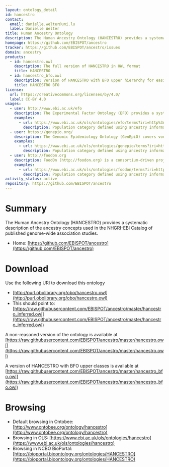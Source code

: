 ```yaml
---
layout: ontology_detail
id: hancestro
contact:
  email: danielle.welter@uni.lu
  label: Danielle Welter
title: Human Ancestry Ontology
description: The Human Ancestry Ontology (HANCESTRO) provides a systematic description of the ancestry concepts used in the NHGRI-EBI Catalog of published genome-wide association studies.
homepage: https://github.com/EBISPOT/ancestro
tracker: https://github.com/EBISPOT/ancestro/issues
domain: ancestry
products:
  - id: hancestro.owl
    description: The full version of HANCESTRO in OWL format
    title: HANCESTRO
  - id: hancestro_bfo.owl
    description: Version of HANCESTRO with BFO upper hierarchy for easier integration with other ontologies
    title: HANCESTRO BFO
license:
  url: https://creativecommons.org/licenses/by/4.0/
  label: CC-BY 4.0
usages:
  - user: http://www.ebi.ac.uk/efo
    description: The Experimental Factor Ontology (EFO) provides a systematic description of many experimental variables available in EBI databases, and for external projects such as the NHGRI GWAS catalogue. It combines parts of several biological ontologies, such as anatomy, disease and chemical compounds.
    examples:
      - url: https://www.ebi.ac.uk/ols/ontologies/efo/terms?iri=http%3A%2F%2Fpurl.obolibrary.org%2Fobo%2FHANCESTRO_0004&viewMode=All&siblings=false
        description: Population category defined using ancestry informative markers (AIMs) based on genetic/genomic data
  - user: https://genepio.org/
    description: The Genomic Epidemiology Ontology (GenEpiO) covers vocabulary necessary to identify, document and research foodborne pathogens and associated outbreaks.
    examples:
      - url: https://www.ebi.ac.uk/ols/ontologies/genepio/terms?iri=http%3A%2F%2Fpurl.obolibrary.org%2Fobo%2FHANCESTRO_0004&viewMode=All&siblings=false
        description: Population category defined using ancestry informative markers (AIMs) based on genetic/genomic data
  - user: http://foodon.org
    description: FoodOn (http://foodon.org) is a consortium-driven project to build a comprehensive and easily accessible global farm-to-fork ontology about food, that accurately and consistently describes foods commonly known in cultures from around the world.
    examples:
      - url: https://www.ebi.ac.uk/ols/ontologies/foodon/terms?iri=http%3A%2F%2Fpurl.obolibrary.org%2Fobo%2FHANCESTRO_0004&viewMode=All&siblings=false
        description: Population category defined using ancestry informative markers (AIMs) based on genetic/genomic data
activity_status: active
repository: https://github.com/EBISPOT/ancestro
---
```


# Summary

The Human Ancestry Ontology (HANCESTRO) provides a systematic description of the ancestry concepts used in the NHGRI-EBI Catalog of published genome-wide association studies.

* Home: [https://github.com/EBISPOT/ancestro](https://github.com/EBISPOT/ancestro)  

# Download

Use the following URI to download this ontology

* [http://purl.obolibrary.org/obo/hancestro.owl](http://purl.obolibrary.org/obo/hancestro.owl)
* This should point to: [https://raw.githubusercontent.com/EBISPOT/ancestro/master/hancestro_inferred.owl](https://raw.githubusercontent.com/EBISPOT/ancestro/master/hancestro_inferred.owl)

A non-reasoned version of the ontology is available at [https://raw.githubusercontent.com/EBISPOT/ancestro/master/hancestro.owl](https://raw.githubusercontent.com/EBISPOT/ancestro/master/hancestro.owl)

A version of HANCESTRO with BFO upper classes is available at [https://raw.githubusercontent.com/EBISPOT/ancestro/master/hancestro_bfo.owl](https://raw.githubusercontent.com/EBISPOT/ancestro/master/hancestro_bfo.owl)


# Browsing

* Default browsing in Ontobee: [http://www.ontobee.org/ontology/hancestro](http://www.ontobee.org/ontology/hancestro)
* Browsing in OLS:
[https://www.ebi.ac.uk/ols/ontologies/hancestro](https://www.ebi.ac.uk/ols/ontologies/hancestro)
* Browsing in NCBO BioPortal: [https://bioportal.bioontology.org/ontologies/HANCESTRO](https://bioportal.bioontology.org/ontologies/HANCESTRO)
